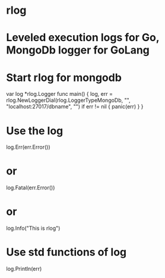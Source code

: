# rlog
Leveled execution logs for Go, MongoDb logger for GoLang
========================================================
# Start rlog for mongodb
var log *rlog.Logger
  func main() {
        log, err = rlog.NewLoggerDial(rlog.LoggerTypeMongoDb, "", "localhost:27017/dbname", "")
        if err != nil {
                panic(err)
        }
  }
# Use the log
  log.Err(err.Error())
# or
  log.Fatal(err.Error())
# or
  log.Info("This is rlog")
# Use std functions of log
  log.Println(err)




